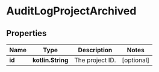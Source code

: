 
# AuditLogProjectArchived

## Properties
| Name | Type | Description | Notes |
| ------------ | ------------- | ------------- | ------------- |
| **id** | **kotlin.String** | The project ID. |  [optional] |




